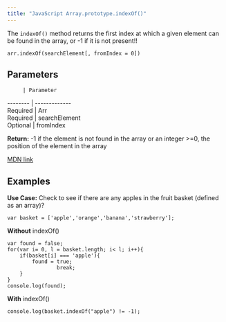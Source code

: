 ```yaml
---
title: "JavaScript Array.prototype.indexOf()"
---
```


The `indexOf()` method returns the first index at which a given element can be found in the array, or -1 if it is not present!!

    arr.indexOf(searchElement[, fromIndex = 0])

## Parameters

         | Parameter

-------- | -------------  
Required | Arr  
Required | searchElement  
Optional | fromIndex

**Return:** -1 if the element is not found in the array or an integer >=0, the position of the element in the array

[MDN link](https://developer.mozilla.org/en/docs/Web/JavaScript/Reference/Global_Objects/Array/indexOf)

## Examples

**Use Case:** Check to see if there are any apples in the fruit basket (defined as an array)?

    var basket = ['apple','orange','banana','strawberry'];

**Without** indexOf()

    var found = false;
    for(var i= 0, l = basket.length; i< l; i++){
        if(basket[i] === 'apple'){
            found = true;
                    break;
        }
    }
    console.log(found);

**With** indexOf()

    console.log(basket.indexOf("apple") != -1);
